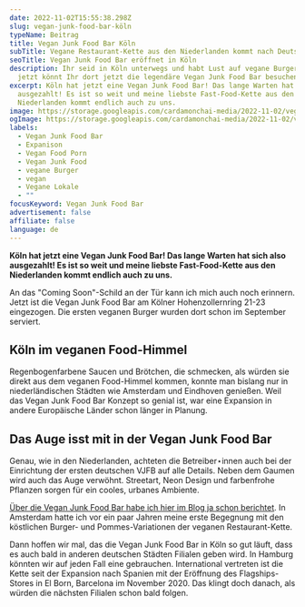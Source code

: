 ```yaml
---
date: 2022-11-02T15:55:38.298Z
slug: vegan-junk-food-bar-köln
typeName: Beitrag
title: Vegan Junk Food Bar Köln
subTitle: Vegane Restaurant-Kette aus den Niederlanden kommt nach Deutschland
seoTitle: Vegan Junk Food Bar eröffnet in Köln
description: Ihr seid in Köln unterwegs und habt Lust auf vegane Burger? Ab
  jetzt könnt Ihr dort jetzt die legendäre Vegan Junk Food Bar besuchen!
excerpt: Köln hat jetzt eine Vegan Junk Food Bar! Das lange Warten hat sich also
  ausgezahlt! Es ist so weit und meine liebste Fast-Food-Kette aus den
  Niederlanden kommt endlich auch zu uns.
image: https://storage.googleapis.com/cardamonchai-media/2022-11-02/vegan-junk-food-bar-jpeg-imagine-180818_7f4b18_1024_768/640.webp
ogImage: https://storage.googleapis.com/cardamonchai-media/2022-11-02/vegan-junk-food-bar-fb-jpeg-imagine-180818_7e4b1a_1200_628/640.webp
labels:
  - Vegan Junk Food Bar
  - Expanison
  - Vegan Food Porn
  - Vegan Junk Food
  - vegane Burger
  - vegan
  - Vegane Lokale
  - ""
focusKeyword: Vegan Junk Food Bar
advertisement: false
affiliate: false
language: de
---
```

**Köln hat jetzt eine Vegan Junk Food Bar! Das lange Warten hat sich also ausgezahlt! Es ist so weit und meine liebste Fast-Food-Kette aus den Niederlanden kommt endlich auch zu uns.**

An das "Coming Soon"-Schild an der Tür kann ich mich auch noch erinnern. Jetzt ist die Vegan Junk Food Bar am Kölner Hohenzollernring 21-23 eingezogen. Die ersten veganen Burger wurden dort schon im September serviert.

## Köln im veganen Food-Himmel

Regenbogenfarbene Saucen und Brötchen, die schmecken, als würden sie direkt aus dem veganen Food-Himmel kommen, konnte man bislang nur in niederländischen Städten wie Amsterdam und Eindhoven genießen. Weil das Vegan Junk Food Bar Konzept so genial ist, war eine Expansion in andere Europäische Länder schon länger in Planung.

## Das Auge isst mit in der Vegan Junk Food Bar

Genau, wie in den Niederlanden, achteten die Betreiber⋆innen auch bei der Einrichtung der ersten deutschen VJFB auf alle Details. Neben dem Gaumen wird auch das Auge verwöhnt. Streetart, Neon Design und farbenfrohe Pflanzen sorgen für ein cooles, urbanes Ambiente.

[Über die Vegan Junk Food Bar habe ich hier im Blog ja schon berichtet](/2018/02/vegan-junk-food-bar-amsterdam/). In Amsterdam hatte ich vor ein paar Jahren meine erste Begegnung mit den köstlichen Burger- und Pommes-Variationen der veganen Restaurant-Kette.

Dann hoffen wir mal, das die Vegan Junk Food Bar in Köln so gut läuft, dass es auch bald in anderen deutschen Städten Filialen geben wird. In Hamburg könnten wir auf jeden Fall eine gebrauchen. International vertreten ist die Kette seit der Expansion nach Spanien mit der Eröffnung des Flagships-Stores in El Born, Barcelona im November 2020. Das klingt doch danach, als würden die nächsten Filialen schon bald folgen.